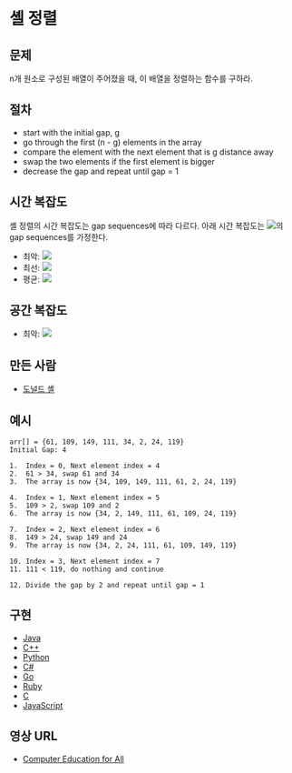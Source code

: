 # 셸 정렬

## 문제

n개 원소로 구성된 배열이 주어졌을 때, 이 배열을 정렬하는 함수를 구하라.

## 절차

- start with the initial gap, g
- go through the first (n - g) elements in the array
- compare the element with the next element that is g distance away
- swap the two elements if the first element is bigger
- decrease the gap and repeat until gap = 1

## 시간 복잡도

셸 정렬의 시간 복잡도는 gap sequences에 따라 다르다. 아래 시간 복잡도는 <img src="https://render.githubusercontent.com/render/math?math=(\frac{n}{2})^k">의 gap sequences를 가정한다.

- 최악: <img src="https://render.githubusercontent.com/render/math?math=O(n^2)">
- 최선: <img src="https://render.githubusercontent.com/render/math?math=O(n)">
- 평균: <img src="https://render.githubusercontent.com/render/math?math=O(n^2)">

## 공간 복잡도

- 최악: <img src="https://render.githubusercontent.com/render/math?math=O(1)">

## 만든 사람

- [도널드 셸](https://en.wikipedia.org/wiki/Donald_Shell)

## 예시

```
arr[] = {61, 109, 149, 111, 34, 2, 24, 119}
Initial Gap: 4

1.  Index = 0, Next element index = 4
2.  61 > 34, swap 61 and 34
3.  The array is now {34, 109, 149, 111, 61, 2, 24, 119}

4.  Index = 1, Next element index = 5
5.  109 > 2, swap 109 and 2
6.  The array is now {34, 2, 149, 111, 61, 109, 24, 119}

7.  Index = 2, Next element index = 6
8.  149 > 24, swap 149 and 24
9.  The array is now {34, 2, 24, 111, 61, 109, 149, 119}

10. Index = 3, Next element index = 7
11. 111 < 119, do nothing and continue

12. Divide the gap by 2 and repeat until gap = 1
```

## 구현

- [Java](https://github.com/TheAlgorithms/Java/blob/master/Sorts/ShellSort.java)
- [C++](https://github.com/TheAlgorithms/C-Plus-Plus/blob/master/Sorting/Shell%20Sort.cpp)
- [Python](https://github.com/TheAlgorithms/Python/blob/master/sorts/shell_sort.py)
- [C#](https://github.com/TheAlgorithms/C-Sharp/blob/master/Algorithms/Sorters/Comparison/ShellSorter.cs)
- [Go](https://github.com/TheAlgorithms/Go/blob/master/sort/shellsort.go)
- [Ruby](https://github.com/TheAlgorithms/Ruby/blob/master/Sorting/shell_sort.rb)
- [C](https://github.com/TheAlgorithms/C/blob/master/sorting/shellSort.c)
- [JavaScript](https://github.com/TheAlgorithms/JavaScript/blob/master/Sorts/ShellSort.js)

## 영상 URL

- [Computer Education for All](https://www.youtube.com/watch?v=H8NiFkGu2PY)
